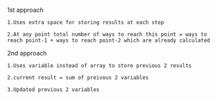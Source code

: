 1st approach

    1.Uses extra space for storing results at each step

    2.At any point total number of ways to reach this point = ways to reach point-1 + ways to reach point-2 which are already calculated

2nd approach

    1.Uses variable instead of array to store previous 2 results

    2.current result = sum of preivous 2 variables

    3.Updated previous 2 variables